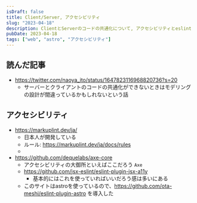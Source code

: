 ```yaml
---
isDraft: false
title: Client/Server, アクセシビリティ
slug: "2023-04-18"
description: ClientとServerのコードの共通化について, アクセシビリティとeslint
pubDate: 2023-04-18
tags: ["web", "astro", "アクセシビリティ"]
---
```


## 読んだ記事

- https://twitter.com/naoya_ito/status/1647823116968820736?s=20
  - サーバーとクライアントのコードの共通化ができないときはモデリングの設計が間違っているかもしれないという話

## アクセシビリティ
- https://markuplint.dev/ja/
  - 日本人が開発している
  - ルール: https://markuplint.dev/ja/docs/rules
  - 
- https://github.com/dequelabs/axe-core
  - アクセシビリティの大御所といえばここだろう `Axe`
  - https://github.com/jsx-eslint/eslint-plugin-jsx-a11y
    - 基本的にはこれを使っていればいいだろう感は多いにある
  - このサイトはastroを使っているので、https://github.com/ota-meshi/eslint-plugin-astro を導入した